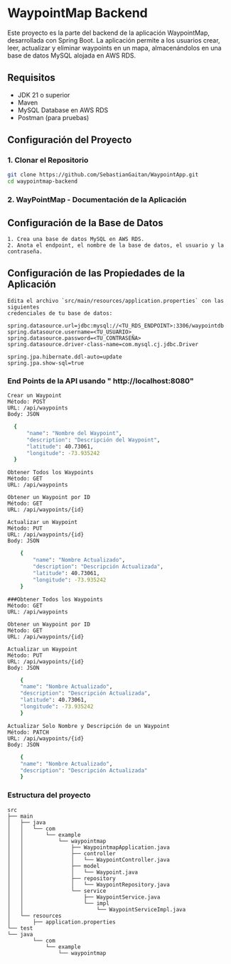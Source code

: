 # WaypointMap Backend

Este proyecto es la parte del backend de la aplicación WaypointMap, desarrollada con Spring Boot. La aplicación permite a los usuarios crear, leer, actualizar y eliminar waypoints en un mapa, almacenándolos en una base de datos MySQL alojada en AWS RDS.

## Requisitos

- JDK 21 o superior
- Maven
- MySQL Database en AWS RDS
- Postman (para pruebas)

## Configuración del Proyecto

### 1. Clonar el Repositorio

```bash
git clone https://github.com/SebastianGaitan/WaypointApp.git
cd waypointmap-backend
```


### 2. WayPointMap - Documentación de la Aplicación

## Configuración de la Base de Datos

    1. Crea una base de datos MySQL en AWS RDS.
    2. Anota el endpoint, el nombre de la base de datos, el usuario y la contraseña.

## Configuración de las Propiedades de la Aplicación

    Edita el archivo `src/main/resources/application.properties` con las siguientes
    credenciales de tu base de datos:

```properties
spring.datasource.url=jdbc:mysql://<TU_RDS_ENDPOINT>:3306/waypointdb
spring.datasource.username=<TU_USUARIO>
spring.datasource.password=<TU_CONTRASEÑA>
spring.datasource.driver-class-name=com.mysql.cj.jdbc.Driver

spring.jpa.hibernate.ddl-auto=update
spring.jpa.show-sql=true
```

### End Points de la API usando " http://localhost:8080"
    Crear un Waypoint
    Método: POST
    URL: /api/waypoints
    Body: JSON
  ```bash
    {
        "name": "Nombre del Waypoint",
        "description": "Descripción del Waypoint",
        "latitude": 40.73061,
        "longitude": -73.935242
    } 
  ```   

    Obtener Todos los Waypoints
    Método: GET
    URL: /api/waypoints
    
    Obtener un Waypoint por ID
    Método: GET
    URL: /api/waypoints/{id}

    Actualizar un Waypoint
    Método: PUT
    URL: /api/waypoints/{id}
    Body: JSON

```bash
    {
        "name": "Nombre Actualizado",
        "description": "Descripción Actualizada",
        "latitude": 40.73061,
        "longitude": -73.935242
    }
```

    ###Obtener Todos los Waypoints
    Método: GET
    URL: /api/waypoints

    Obtener un Waypoint por ID
    Método: GET
    URL: /api/waypoints/{id}

    Actualizar un Waypoint
    Método: PUT
    URL: /api/waypoints/{id}
    Body: JSON

```bash
    {
    "name": "Nombre Actualizado",
    "description": "Descripción Actualizada",
    "latitude": 40.73061,
    "longitude": -73.935242
    }
```

    Actualizar Solo Nombre y Descripción de un Waypoint
    Método: PATCH
    URL: /api/waypoints/{id}
    Body: JSON

```bash
    {
    "name": "Nombre Actualizado",
    "description": "Descripción Actualizada"
    }
```
### Estructura del proyecto
    src
    ├── main
    │   ├── java
    │   │   └── com
    │   │       └── example
    │   │           └── waypointmap
    │   │               ├── WaypointmapApplication.java
    │   │               ├── controller
    │   │               │   └── WaypointController.java
    │   │               ├── model
    │   │               │   └── Waypoint.java
    │   │               ├── repository
    │   │               │   └── WaypointRepository.java
    │   │               └── service
    │   │                   ├── WaypointService.java
    │   │                   └── impl
    │   │                       └── WaypointServiceImpl.java
    │   └── resources
    │       ├── application.properties
    └── test
    └── java
            └── com
                └── example
                    └── waypointmap


